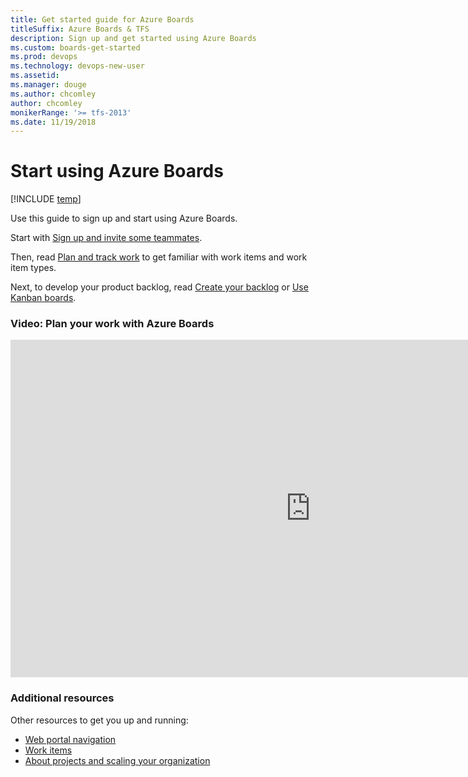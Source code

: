 ```yaml
---
title: Get started guide for Azure Boards 
titleSuffix: Azure Boards & TFS
description: Sign up and get started using Azure Boards
ms.custom: boards-get-started 
ms.prod: devops
ms.technology: devops-new-user
ms.assetid:  
ms.manager: douge
ms.author: chcomley
author: chcomley
monikerRange: '>= tfs-2013'
ms.date: 11/19/2018
---
```



# Start using Azure Boards  

[!INCLUDE [temp](../_shared/version-vsts-tfs-all-versions.md)]

Use this guide to sign up and start using Azure Boards. 

Start with [Sign up and invite some teammates](sign-up-invite-teammates.md).

Then, read [Plan and track work](plan-track-work.md) to get familiar with work items and work item types.

Next, to develop your product backlog, read [Create your backlog](../backlogs/create-your-backlog.md?toc=/azure/devops/boards/get-started/toc.json&bc=/azure/devops/boards/get-started/breadcrumb/toc.json ) or [Use Kanban boards](../boards/kanban-quickstart.md?toc=/azure/devops/boards/get-started/toc.json&bc=/azure/devops/boards/get-started/breadcrumb/toc.json).

### Video: Plan your work with Azure Boards

<iframe src="https://channel9.msdn.com/Events/Microsoft-Azure/Azure-DevOps-Launch-2018/A105/player" width="960" height="540" allowFullScreen frameBorder="0"></iframe>


<!---
video-plan-work-azure-boards
> [!VIDEO https://channel9.msdn.com/Events/Microsoft-Azure/Azure-DevOps-Launch-2018/A105]
-->

### Additional resources
Other resources to get you up and running: 

- [Web portal navigation](../../project/navigation/index.md)  
- [Work items](../work-items/index.md)
- [About projects and scaling your organization](../../organizations/projects/about-projects.md)  




